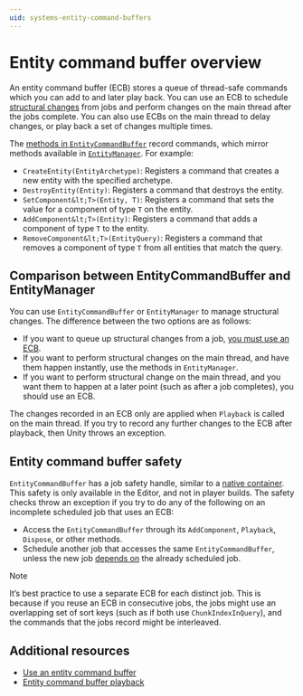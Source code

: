 ```yaml
---
uid: systems-entity-command-buffers
---
```


# Entity command buffer overview

An entity command buffer (ECB) stores a queue of thread-safe commands which you can add to and later play back. You can use an ECB to schedule [structural changes](concepts-structural-changes.md) from jobs and perform changes on the main thread after the jobs complete. You can also use ECBs on the main thread to delay changes, or play back a set of changes multiple times.

The [methods in `EntityCommandBuffer`](xref:Unity.Entities.EntityCommandBuffer.) record commands, which mirror methods available in [`EntityManager`](xref:Unity.Entities.EntityManager.html). For example:

* `CreateEntity(EntityArchetype)`: Registers a command that creates a new entity with the specified archetype.
* `DestroyEntity(Entity)`: Registers a command that destroys the entity.
* `SetComponent&lt;T>(Entity, T)`: Registers a command that sets the value for a component of type `T` on the entity.
* `AddComponent&lt;T>(Entity)`: Registers a command that adds a component of type `T` to the entity.
* `RemoveComponent&lt;T>(EntityQuery)`: Registers a command that removes a component of type `T` from all entities that match the query.

## Comparison between EntityCommandBuffer and EntityManager

You can use `EntityCommandBuffer` or `EntityManager` to manage structural changes. The difference between the two options are as follows:

* If you want to queue up structural changes from a job, [you must use an ECB](systems-entity-command-buffer-use.md).
* If you want to perform structural changes on the main thread, and have them happen instantly, use the methods in `EntityManager`.
* If you want to perform structural change on the main thread, and you want them to happen at a later point (such as after a job completes), you should use an ECB.

The changes recorded in an ECB only are applied when `Playback` is called on the main thread. If you try to record any further changes to the ECB after playback, then Unity throws an exception.

## Entity command buffer safety

`EntityCommandBuffer` has a job safety handle, similar to a [native container](xref:JobSystemNativeContainer). This safety is only available in the Editor, and not in player builds. The safety checks throw an exception if you try to do any of the following on an incomplete scheduled job that uses an ECB:

* Access the `EntityCommandBuffer` through its `AddComponent`, `Playback`, `Dispose`, or other methods.
* Schedule another job that accesses the same `EntityCommandBuffer`, unless the new job [depends on](xref:JobSystemJobDependencies) the already scheduled job.

>[!NOTE] 
>It’s best practice to use a separate ECB for each distinct job. This is because if you reuse an ECB in consecutive jobs, the jobs might use an overlapping set of sort keys (such as if both use `ChunkIndexInQuery`), and the commands that the jobs record might be interleaved.

## Additional resources

* [Use an entity command buffer](systems-entity-command-buffer-use.md)
* [Entity command buffer playback](systems-entity-command-buffer-playback.md)